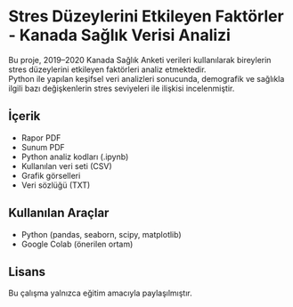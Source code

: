 # Stres Düzeylerini Etkileyen Faktörler - Kanada Sağlık Verisi Analizi

Bu proje, 2019–2020 Kanada Sağlık Anketi verileri kullanılarak bireylerin stres düzeylerini etkileyen faktörleri analiz etmektedir.  
Python ile yapılan keşifsel veri analizleri sonucunda, demografik ve sağlıkla ilgili bazı değişkenlerin stres seviyeleri ile ilişkisi incelenmiştir.

## İçerik
- Rapor PDF
- Sunum PDF
- Python analiz kodları (.ipynb)
- Kullanılan veri seti (CSV)
- Grafik görselleri
- Veri sözlüğü (TXT)

## Kullanılan Araçlar
- Python (pandas, seaborn, scipy, matplotlib)
- Google Colab (önerilen ortam)

## Lisans
Bu çalışma yalnızca eğitim amacıyla paylaşılmıştır.